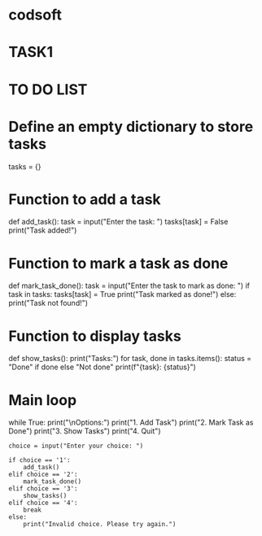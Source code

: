 # codsoft
# TASK1
# TO DO LIST
# Define an empty dictionary to store tasks
tasks = {}

# Function to add a task
def add_task():
    task = input("Enter the task: ")
    tasks[task] = False
    print("Task added!")

# Function to mark a task as done
def mark_task_done():
    task = input("Enter the task to mark as done: ")
    if task in tasks:
        tasks[task] = True
        print("Task marked as done!")
    else:
        print("Task not found!")

# Function to display tasks
def show_tasks():
    print("Tasks:")
    for task, done in tasks.items():
        status = "Done" if done else "Not done"
        print(f"{task}: {status}")

# Main loop
while True:
    print("\nOptions:")
    print("1. Add Task")
    print("2. Mark Task as Done")
    print("3. Show Tasks")
    print("4. Quit")

    choice = input("Enter your choice: ")

    if choice == '1':
        add_task()
    elif choice == '2':
        mark_task_done()
    elif choice == '3':
        show_tasks()
    elif choice == '4':
        break
    else:
        print("Invalid choice. Please try again.")
